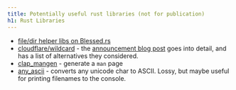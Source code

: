 ```yaml
---
title: Potentially useful rust libraries (not for publication)
h1: Rust Libraries
---
```


* [file/dir helper libs on Blessed.rs](https://blessed.rs/crates#section-cli-tools-subsection-utility)
* [cloudflare/wildcard](https://github.com/cloudflare/wildcard) - the [announcement blog post](https://blog.cloudflare.com/wildcard-rules/) goes into detail, and has a list of alternatives they considered.
* [clap_mangen](https://crates.io/crates/clap_mangen) - generate a `man` page
* [any_ascii](https://crates.io/crates/any_ascii) - converts any unicode char to ASCII.  Lossy, but maybe useful for printing filenames to the console.
